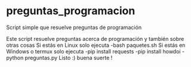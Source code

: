 # preguntas_programacion
Script simple que resuelve preguntas de programación

Este script resuelve preguntas acerca de programación y también sobre otras cosas
Si estás en Linux solo ejecuta 
-bash paquetes.sh
Si estás en Windows o termux solo ejecuta 
-pip install requests
-pip install howdoi
-python preguntas.py
Listo :) buena suerte !
